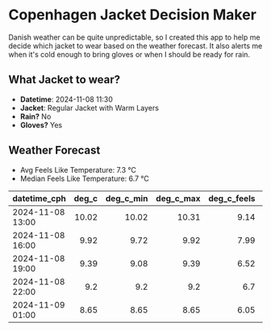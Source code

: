 
# Copenhagen Jacket Decision Maker

Danish weather can be quite unpredictable, so I created this app to help me decide which jacket to wear based on the weather forecast. 
It also alerts me when it's cold enough to bring gloves or when I should be ready for rain.

## What Jacket to wear?

- **Datetime**: 2024-11-08 11:30
- **Jacket**: Regular Jacket with Warm Layers
- **Rain?** No
- **Gloves?** Yes

## Weather Forecast
- Avg Feels Like Temperature: 7.3 °C
- Median Feels Like Temperature: 6.7 °C

| datetime_cph     |   deg_c |   deg_c_min |   deg_c_max |   deg_c_feels | weather   | wind   | rain   |
|:-----------------|--------:|------------:|------------:|--------------:|:----------|:-------|:-------|
| 2024-11-08 13:00 |   10.02 |       10.02 |       10.31 |          9.14 | Clouds    | Low    | None   |
| 2024-11-08 16:00 |    9.92 |        9.72 |        9.92 |          7.99 | Clouds    | Low    | None   |
| 2024-11-08 19:00 |    9.39 |        9.08 |        9.39 |          6.52 | Clouds    | Medium | None   |
| 2024-11-08 22:00 |    9.2  |        9.2  |        9.2  |          6.7  | Clouds    | Low    | None   |
| 2024-11-09 01:00 |    8.65 |        8.65 |        8.65 |          6.05 | Clouds    | Low    | None   |
        